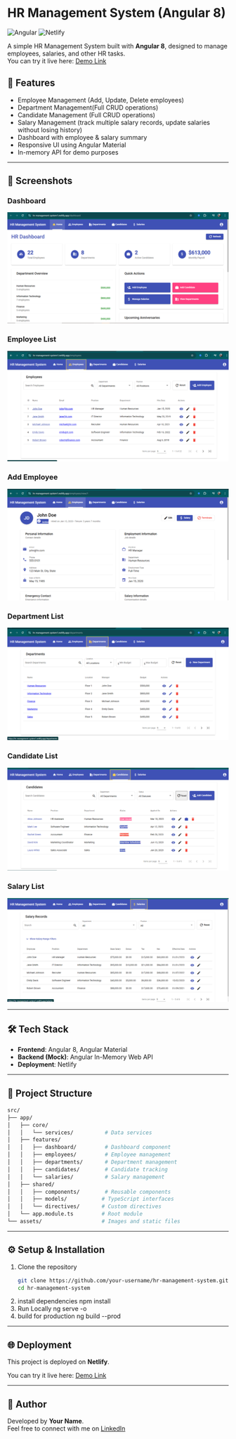 # HR Management System (Angular 8)

![Angular](https://img.shields.io/badge/Angular-8-red)
![Netlify](https://img.shields.io/badge/Netlify-Deployed-brightgreen)

A simple HR Management System built with **Angular 8**, designed to manage employees, salaries, and other HR tasks.  
You can try it live here: [Demo Link](https://hr-management-system1.netlify.app/)


## 🚀 Features
- Employee Management (Add, Update, Delete employees)  
- Department Management(Full CRUD operations)
- Candidate Management (Full CRUD operations)
- Salary Management (track multiple salary records, update salaries without losing history)  
- Dashboard with employee & salary summary  
- Responsive UI using Angular Material  
- In-memory API for demo purposes  

---

## 📸 Screenshots
### Dashboard
![Dashboard Screenshot](./screenshots/dashboard.png)

### Employee List
![Employee List Screenshot](./screenshots/employee-list.png)

### Add Employee
![Add Employee Screenshot](./screenshots/employee.png)

### Department List
![Salary Screenshot](./screenshots/department-list.png)

### Candidate List
![Salary Screenshot](./screenshots/candidate-list.png)

### Salary List
![Salary Screenshot](./screenshots/salary-list.png)


---

## 🛠️ Tech Stack
- **Frontend**: Angular 8, Angular Material  
- **Backend (Mock)**: Angular In-Memory Web API  
- **Deployment**: Netlify  

---

## 📂 Project Structure

```bash
src/
├── app/
│   ├── core/
│   │   └── services/          # Data services
│   ├── features/
│   │   ├── dashboard/         # Dashboard component
│   │   ├── employees/         # Employee management
│   │   ├── departments/       # Department management
│   │   ├── candidates/        # Candidate tracking
│   │   └── salaries/          # Salary management
│   ├── shared/
│   │   ├── components/        # Reusable components
│   │   ├── models/           # TypeScript interfaces
│   │   └── directives/       # Custom directives
│   └── app.module.ts         # Root module
└── assets/                   # Images and static files
```
---

## ⚙️ Setup & Installation
1. Clone the repository  
   ```bash
   git clone https://github.com/your-username/hr-management-system.git  
   cd hr-management-system
   ```
2. install dependencies
    npm install
3. Run Locally
    ng serve -o
4. build for production
    ng build --prod
---
## 🌐 Deployment

This project is deployed on **Netlify**.  

You can try it live here: [Demo Link](https://hr-management-system1.netlify.app/)

---

## 🙌 Author

Developed by **Your Name**.  
Feel free to connect with me on [LinkedIn](https://www.linkedin.com/in/hadush-brhane/)

